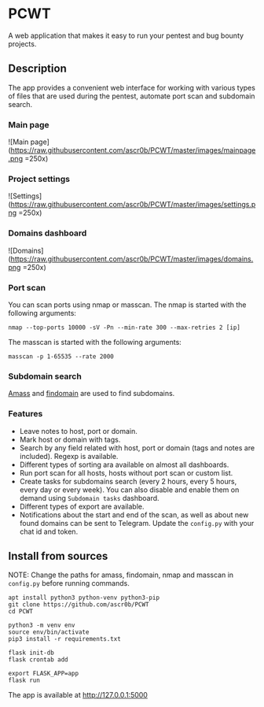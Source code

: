 # PCWT

A web application that makes it easy to run your pentest and bug bounty projects.

## Description

The app provides a convenient web interface for working with various types of files that are used during the pentest, automate port scan and subdomain search.

### Main page

![Main page](https://raw.githubusercontent.com/ascr0b/PCWT/master/images/mainpage.png =250x)

### Project settings

![Settings](https://raw.githubusercontent.com/ascr0b/PCWT/master/images/settings.png =250x)


### Domains dashboard

![Domains](https://raw.githubusercontent.com/ascr0b/PCWT/master/images/domains.png =250x)

### Port scan

You can scan ports using nmap or masscan. The nmap is started with the following arguments:

```
nmap --top-ports 10000 -sV -Pn --min-rate 300 --max-retries 2 [ip]
```

The masscan is started with the following arguments:

```
masscan -p 1-65535 --rate 2000
```

### Subdomain search

[Amass](https://github.com/OWASP/Amass) and [findomain](https://github.com/Edu4rdSHL/findomain) are used to find subdomains.


### Features

* Leave notes to host, port or domain.
* Mark host or domain with tags.
* Search by any field related with host, port or domain (tags and notes are included). Regexp is available.
* Different types of sorting ara available on almost all dashboards.
* Run port scan for all hosts, hosts without port scan or custom list.
* Create tasks for subdomains search (every 2 hours, every 5 hours, every day or every week). You can also disable and enable them on demand using `Subdomain tasks` dashboard.
* Different types of export are available.
* Notifications about the start and end of the scan, as well as about new found domains can be sent to Telegram. Update the `config.py` with your chat id and token.

## Install from sources

NOTE: Change the paths for amass, findomain, nmap and masscan in `config.py` before running commands.

```
apt install python3 python-venv python3-pip
git clone https://github.com/ascr0b/PCWT
cd PCWT

python3 -m venv env
source env/bin/activate
pip3 install -r requirements.txt

flask init-db
flask crontab add

export FLASK_APP=app
flask run
```

The app is available at http://127.0.0.1:5000

